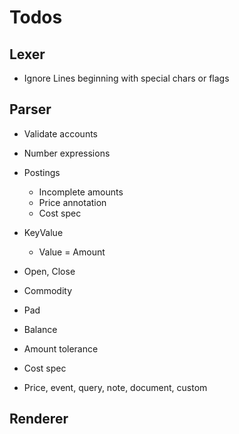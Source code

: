 # Todos

## Lexer

- Ignore Lines beginning with special chars or flags

## Parser

- Validate accounts
- Number expressions

- Postings
  - Incomplete amounts
  - Price annotation
  - Cost spec

- KeyValue
  - Value = Amount


- Open, Close
- Commodity
- Pad
- Balance
- Amount tolerance

- Cost spec

- Price, event, query, note, document, custom

## Renderer
